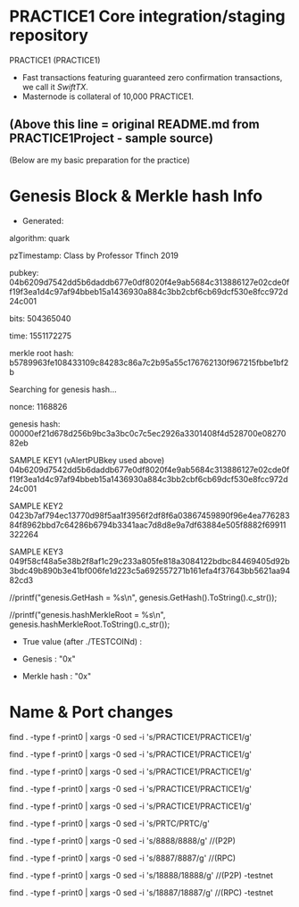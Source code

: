 PRACTICE1 Core integration/staging repository
=================================================

PRACTICE1 (PRACTICE1)

- Fast transactions featuring guaranteed zero confirmation transactions, we call it _SwiftTX_.
- Masternode is collateral of 10,000 PRACTICE1.



(Above this line = original README.md from PRACTICE1Project - sample source)
------------------------------------------------------------------------------


(Below are my basic preparation for the practice)


Genesis Block & Merkle hash Info
================================

* Generated:

algorithm: quark

pzTimestamp: Class by Professor Tfinch 2019

pubkey: 04b6209d7542dd5b6daddb677e0df8020f4e9ab5684c313886127e02cde0ff19f3ea1d4c97af94bbeb15a1436930a884c3bb2cbf6cb69dcf530e8fcc972d24c001

bits: 504365040

time: 1551172275

merkle root hash: b5789963fe108433109c84283c86a7c2b95a55c176762130f967215fbbe1bf2b

Searching for genesis hash...

nonce: 1168826

genesis hash: 00000ef21d678d256b9bc3a3bc0c7c5ec2926a3301408f4d528700e0827082eb


SAMPLE KEY1 (vAlertPUBkey used above)
04b6209d7542dd5b6daddb677e0df8020f4e9ab5684c313886127e02cde0ff19f3ea1d4c97af94bbeb15a1436930a884c3bb2cbf6cb69dcf530e8fcc972d24c001

SAMPLE KEY2 
0423b7af794ec13770d98f5aa1f3956f2df8f6a03867459890f96e4ea77628384f8962bbd7c64286b6794b3341aac7d8d8e9a7df63884e505f8882f69911322264

SAMPLE KEY3
049f58cf48a5e38b2f8af1c29c233a805fe818a3084122bdbc84469405d92b3bdc49b890b3e41bf006fe1d223c5a692557271b161efa4f37643bb5621aa9482cd3



//printf("genesis.GetHash = %s\n", genesis.GetHash().ToString().c_str());

//printf("genesis.hashMerkleRoot = %s\n", genesis.hashMerkleRoot.ToString().c_str());


* True value (after ./TESTCOINd) :

- Genesis : "0x"

- Merkle hash : "0x"




Name & Port changes
===================

find . -type f -print0 | xargs -0 sed -i 's/PRACTICE1/PRACTICE1/g'

find . -type f -print0 | xargs -0 sed -i 's/PRACTICE1/PRACTICE1/g'

find . -type f -print0 | xargs -0 sed -i 's/PRACTICE1/PRACTICE1/g'

find . -type f -print0 | xargs -0 sed -i 's/PRACTICE1/PRACTICE1/g'

find . -type f -print0 | xargs -0 sed -i 's/PRACTICE1/PRACTICE1/g'

find . -type f -print0 | xargs -0 sed -i 's/PRTC/PRTC/g'

find . -type f -print0 | xargs -0 sed -i 's/8888/8888/g'  //(P2P)

find . -type f -print0 | xargs -0 sed -i 's/8887/8887/g'  //(RPC)

find . -type f -print0 | xargs -0 sed -i 's/18888/18888/g'  //(P2P) -testnet

find . -type f -print0 | xargs -0 sed -i 's/18887/18887/g'  //(RPC) -testnet



